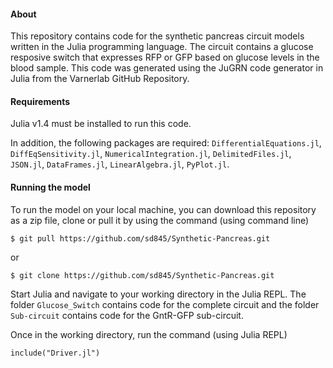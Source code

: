 #### About
This repository contains code for the synthetic pancreas circuit models written in the Julia programming language. The circuit contains a glucose resposive switch that expresses RFP or GFP based on glucose levels in the blood sample. This code was generated using the JuGRN code generator in Julia from the Varnerlab GitHub Repository. 

#### Requirements
Julia v1.4 must be installed to run this code. 

In addition, the following packages are required: `DifferentialEquations.jl`, `DiffEqSensitivity.jl`, `NumericalIntegration.jl`, `DelimitedFiles.jl`, `JSON.jl`, `DataFrames.jl`, `LinearAlgebra.jl`, `PyPlot.jl`.

#### Running the model

To run the model on your local machine, you can download this repository as a zip file, clone or pull it by using the command (using command line)
```
$ git pull https://github.com/sd845/Synthetic-Pancreas.git
```
or
```
$ git clone https://github.com/sd845/Synthetic-Pancreas.git
```
Start Julia and navigate to your working directory in the Julia REPL. The folder `Glucose_Switch` contains code for the complete circuit and the folder `Sub-circuit` contains code for the GntR-GFP sub-circuit.

Once in the working directory, run the command (using Julia REPL) 
```
include("Driver.jl")
```
